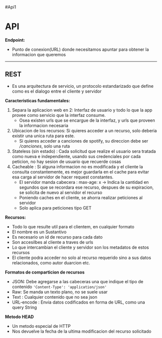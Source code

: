 #Api1
# API

**Endpoint:**
- Punto de conexion(URL) donde necesitamos apuntar para obtener la informacion que queremos

---
## REST

- Es una arquitectura de servicio, un protocolo estandarizado que define como es el dialogo entre el cliente y servidor

**Caracteristicas fundamentales:**
1. Separa la aplicacion web en 2: Interfaz de usuario y todo lo que la app provee como servicio que la interfaz consume.
	- Osea existen urls que se encargue de la interfaz, y urls que proveen la informacion necesaria
2. Ubicacion de los recursos: Si quieres acceder a un recurso, solo deberia existir una unica ruta para este. 
	- Si quieres acceder a canciones de spotify, su direccion debe ser */canciones*, solo una ruta
3. Stateless (sin estado) : Cada solicitud que realize el usuario sera tratada como nueva e independiente, usando sus credenciales por cada peticion, no hay sesion de usuario que recuerde cosas
4. Cacheable : Si alguna informacion no es modificada y el cliente la consulta constantemente, es mejor guardarla en el cache para evitar esa carga al servidor de hacer request constantes.
	- El servidor manda cabecera : max-age: x  -> Indica la cantidad en segundos que se recordara ese recurso, despues de su expiracion, se solicita de nuevo al servidor el recurso
	- Poniendo caches en el cliente, se ahorra realizar peticiones al servidor
	- Solo aplica para peticiones tipo GET

**Recursos:**
- Todo lo que resulte util para el clientem, en cualquier formato
- El nombre es un Sustantivo
- Es necesario un id de recurso para cada dato
- Son accesilbes al cliente a traves de urls
- Lo que intercambian el cliente y servidor son los metadatos de estos recursos
- El cliente podra acceder no solo al recurso requerido sino a sus datos relacionados, como autor duarcion etc.

**Formatos de comparticion de recursos**
- JSON: Debe agregarse a las cabeceras una que indique el tipo de contenido `'Content-Type': 'application/json'`
- Raw: Se manda un texto plano, no se suele usar
- Text : Cualquier contenido que no sea json
- URL-encode : Envia datos codificados en forma de URL, como una query String

**Metodo HEAD**
- Un metodo especial de HTTP
- Nos devuelve la fecha de la ultima modificacion del recurso solicitado